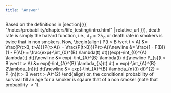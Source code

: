 ```yaml
---
title: "Answer"
---
```


Based on the definitions in [section]({{ "/notes/probability/chapters/life_testing/intro.html" | relative_url }}), death rate is simply the hazard function, i.e., $\lambda_{s} = 2 \lambda_{n}$ or death rate in smokers is twice that in non smokers. Now,
\begin{align}
        P(t > B \vert t > A) &= \frac{P(t>B, t>A)}{P(t>A)} = \frac{P(t>B)}{P(t>A)}\newline
        &= \frac{1 - F(B)}{1 - F(A)} = \frac{exp(-\int_{0}^{B} \lambda(t) dt)}{exp(-\int_{0}^{A} \lambda(t) dt)}\newline
        &= exp(-\int_{A}^{B} \lambda(t) dt)\newline
        P_{s}(t > B \vert t > A) &= exp(-\int_{A}^{B} \lambda_{s}(t) dt) = exp(-\int_{A}^{B} 2\lambda_{n}(t) dt)\newline
        &= exp(-\int_{A}^{B} \lambda_{n}(t) dt)^{2} = P_{n}(t > B \vert t > A)^{2}
    \end{align}
or, the conditional probability of survival till an age for a smoker is sqaure that of a non smoker (note that probability $< 1$).
